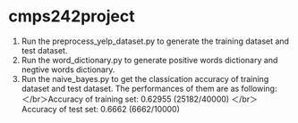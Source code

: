 # cmps242project
1. Run the preprocess_yelp_dataset.py to generate the training dataset and test dataset.
2. Run the word_dictionary.py to generate positive words dictionary and negtive words dictionary.
3. Run the naive_bayes.py to get the classication accuracy of training dataset and test dataset. The performances of them are as following:
  ＜/br＞Accuracy of training set: 0.62955 (25182/40000)
  ＜/br＞Accuracy of test set: 0.6662 (6662/10000)
